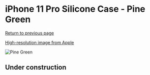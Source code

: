 # iPhone 11 Pro Silicone Case - Pine Green

[Return to previous page](/iphone_11)

[High-resolution image from Apple](https://store.storeimages.cdn-apple.com/8756/as-images.apple.com/is/MX012?wid=4500&hei=4500&fmt=png)

<div style="width: 500px"><img src="/everyphone/MX012.png" alt="Pine Green"></div>

## Under construction
